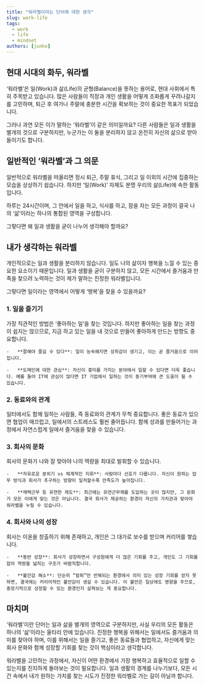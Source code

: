 ```yaml
---
title: "워라벨이라는 단어에 대한 생각"
slug: work-life
tags:
  - work
  - life
  - mindset
authors: [junho]
---
```


## 현대 시대의 화두, 워라벨

‘워라벨’은 일(Work)과 삶(Life)의 균형(Balance)을 뜻하는 용어로, 현대 사회에서 특히 주목받고 있습니다. 많은 사람들이 직장과 개인 생활을 어떻게 조화롭게 꾸려나갈지를 고민하며, 퇴근 후 여가나 주말에 충분한 시간을 확보하는 것이 중요한 목표가 되었습니다.

그러나 과연 모든 이가 말하는 ‘워라벨’이 같은 의미일까요? 다른 사람들은 일과 생활을 별개의 것으로 구분하지만, 누군가는 이 둘을 분리하지 않고 온전히 자신의 삶으로 받아들이기도 합니다.

## 일반적인 ‘워라벨’과 그 의문

일반적으로 워라벨을 떠올리면 정시 퇴근, 주말 휴식, 그리고 일 이외의 시간에 집중하는 모습을 상상하기 쉽습니다. 하지만 ‘일(Work)’ 자체도 분명 우리의 삶(Life)에 속한 활동입니다.

하루는 24시간이며, 그 안에서 일을 하고, 식사를 하고, 잠을 자는 모든 과정이 결국 나의 ‘삶’이라는 하나의 통합된 영역을 구성합니다.

그렇다면 왜 일과 생활을 굳이 나누어 생각해야 할까요?

## 내가 생각하는 워라벨

개인적으로는 일과 생활을 분리하지 않습니다. 일도 나의 삶이자 행복을 느낄 수 있는 중요한 요소이기 때문입니다. 일과 생활을 굳이 구분하지 않고, 모든 시간에서 즐거움과 만족을 찾으려 노력하는 것이 제가 말하는 진정한 워라벨입니다.

그렇다면 일이라는 영역에서 어떻게 ‘행복’을 찾을 수 있을까요?

### 1. 일을 즐기기

가장 직관적인 방법은 ‘좋아하는 일’을 찾는 것입니다. 하지만 좋아하는 일을 찾는 과정이 쉽지는 않으므로, 지금 하고 있는 일을 내 것으로 만들어 좋아하게 만드는 방향도 중요합니다.

    -	**잘해야 즐길 수 있다**: 일이 능숙해지면 성취감이 생기고, 이는 곧 즐거움으로 이어집니다.

    -	**도메인에 대한 관심**: 자신이 흥미를 가지는 분야에서 일할 수 있다면 더욱 좋습니다. 예를 들어 IT에 관심이 많다면 IT 기업에서 일하는 것이 동기부여에 큰 도움이 될 수 있습니다.

### 2. 동료와의 관계

일터에서도 함께 일하는 사람들, 즉 동료와의 관계가 무척 중요합니다. 좋은 동료가 있으면 협업이 매끄럽고, 일에서의 스트레스도 훨씬 줄어듭니다. 함께 성과를 만들어가는 과정에서 자연스럽게 일에서 즐거움을 찾을 수 있습니다.

### 3. 회사의 문화

회사의 문화가 나와 잘 맞아야 나의 역량을 최대로 발휘할 수 있습니다.

    -	**자유로운 분위기 vs 체계적인 지휘**: 사람마다 선호가 다릅니다. 자신이 원하는 업무 방식과 회사가 추구하는 방향이 일치할수록 만족도가 높아집니다.

    -	**재택근무 등 유연한 제도**: 최근에는 유연근무제를 도입하는 곳이 많지만, 그 문화가 모든 이에게 맞는 것은 아닙니다. 결국 회사가 제공하는 환경이 자신의 가치관과 맞아야 워라벨을 누릴 수 있습니다.

### 4. 회사와 나의 성장

회사는 이윤을 창출하기 위해 존재하고, 개인은 그 대가로 보수를 받으며 커리어를 쌓습니다.

    -	**동반 성장**: 회사가 성장하면서 구성원에게 더 많은 기회를 주고, 개인도 그 기회를 잡아 역량을 넓히는 구조가 바람직합니다.

    -	**불안감 해소**: 단순히 “칼퇴”만 반복되는 환경에서 의미 있는 성장 기회를 얻지 못하면, 결국에는 커리어적인 불안감이 생길 수 있습니다. 이 불안은 일상에도 영향을 주므로, 중장기적으로 성장할 수 있는 환경인지 살펴보는 게 중요합니다.

## 마치며

‘워라벨’이란 단어는 일과 삶을 별개의 영역으로 구분하지만, 사실 우리의 모든 활동은 하나의 ‘삶’이라는 울타리 안에 있습니다. 진정한 행복을 위해서는 일에서도 즐거움과 의미를 찾아야 하며, 이를 위해서는 일을 즐기고, 좋은 동료들과 협업하고, 자신에게 맞는 회사 문화와 함께 성장할 기회를 찾는 것이 핵심이라고 생각합니다.

워라벨을 고민하는 과정에서, 자신이 어떤 환경에서 가장 행복하고 효율적으로 일할 수 있는지를 진지하게 돌아보는 것이 필요합니다. 일과 생활의 경계를 나누기보다, 모든 시간 속에서 내가 원하는 가치를 찾는 시도가 진정한 워라벨로 가는 길이 아닐까 합니다.
